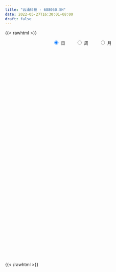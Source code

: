 ```yaml
---
title: "云涌科技 - 688060.SH"
date: 2022-05-27T16:30:01+08:00
draft: false
---
```

{{< rawhtml >}}
    <div style="text-align: center">
        <label style="padding: 1rem;"><input style="margin-right: .5rem" type="radio" name="period" value="D" checked onclick="period_change(this)">日</label>
        <label style="padding: 1rem;"><input style="margin-right: .5rem" type="radio" name="period" value="W" onclick="period_change(this)">周</label>
        <label style="padding: 1rem;"><input style="margin-right: .5rem" type="radio" name="period" value="M" onclick="period_change(this)">月</label>
    </div>
    <div id="chart" style="height: 700px;"></div> 
    <script type="text/javascript">
        const D_v = [1489.09,1597.05,1583.52,1522.64,1244.95,3100.69,17847.05,15195.44,6431.87,6894.94,7066.38,8670.07,7521.12,5888.74,3812.22,4095.42,2942.41,5899.69,3888.89,3311.62,4105.24,3440.62,2571.96,3335.39,9094.39,4452.26,4142.74,3006.13,2997.14,4329.55,2969.96,7787.05,7091.44,5286.84,7742.77,4207.78,4637.53,5824.4,8284.74,3671.31,2875.1,3050.24,2737.68,2063.78,2059.17,2166.66,2649.74,2737.78,5074.94,4328.29,3068.08,2560.53,2657.18,2859.24,5596.78,2972.77,2747.82,2531.25,1748.77,2564.61,2653.39,4066.43,2997.25,4375.39,3838.84,2116.12,1760.05,2007.89,3099.12,2895.2,5067.74,4022.12,3709.72,3980.77,2982.64,2179.17,1893.31,2390.74,2189.3,1773.81,1609.69,1535.47,2153.59,1747.37,1776.06,2870.99,1525.02,1379.84,936.56,1177.39,917.42,1539.9,1029.14,1800.92,2344.58,1482.46,1291.65,860.49,811.99,1918.06,1017.0,1216.03,622.44,676.42,1496.97,802.39,545.61,650.99,1235.17,1801.02,1352.95,1536.97,1046.69,1526.08,1115.01,1942.1,858.43,2158.06,1364.86,2421.07,1866.79,2734.2,10767.61,9048.53,23730.59,12256.5,8601.08,21760.6,13351.27,21021.31,11885.73,13109.51,17177.31,13384.87,12817.02,12157.5,12118.38,9916.6,6541.57,9106.82,6202.79,6493.47,8563.79,8211.82,10569.85,26510.16,18621.07,8286.01,9422.02,7147.65,6945.88,5245.57,4625.63,3723.16,3748.69,4801.37,5133.0,8756.14,2929.67,6902.37,4472.19,3195.84,7032.41,4294.23,3396.23,6327.5,6190.28,8836.1,5863.7,4656.76,2499.15,6608.47,3921.07,5045.7,1984.14,2088.42,4882.73,2326.4,4297.09,2418.81,2506.52,2138.85,2480.24,2052.41,1768.99,3075.58,1923.57,2438.75,3556.65,2060.55,3076.27,1889.54,2112.09,2424.07,3062.43,2547.94,3319.85,2873.76,2266.67,2347.72,1703.9,2227.08,4004.2,3773.4,2261.16,2291.77,1565.15,2259.28,3356.32,2303.79,2496.52,1914.25,1969.29,1924.14,1707.44,4739.77,2403.73,2062.02,1967.24,1191.87,1017.84,931.18,1476.9,2903.89,1093.07,1085.6,1922.64,1622.52,2865.78,2415.54,1817.94,2192.88,2338.14,1862.32,2264.06,1888.62,3579.26,3002.26,2210.88,1628.5,1638.23,1577.61,1606.92,1589.34,2646.82,2678.04,2861.56,2849.73,3082.12,1418.65]
const D_histogram = [0.0,-0.002539943,-0.0198516825,-0.0122267208,-0.0182148748,0.0033578499,0.7513572667,0.9979595245,0.978911571,1.0620753172,1.1214746781,1.1775398717,1.0420975203,1.0083269676,0.9484097264,0.7422573797,0.4593063836,0.4170595196,0.2225351734,0.0973332595,-0.0750800968,-0.1606616796,-0.2533366509,-0.2512100742,-0.0653963762,-0.0242080009,-0.1395896274,-0.2625003332,-0.3320345153,-0.3452043333,-0.3943210225,-0.3284779047,-0.1964740278,-0.2483685129,-0.5437048394,-0.7987678121,-0.9106504122,-0.9803710688,-0.6846478951,-0.5324687252,-0.4610696198,-0.4391648221,-0.4918254492,-0.4852324512,-0.5479537771,-0.503440675,-0.3967301782,-0.3993150151,-0.6346461779,-0.7212775725,-0.8221169765,-0.7868555926,-0.654856749,-0.4159594785,-0.0731342545,0.1555675309,0.2659339221,0.2242624916,0.271488564,0.3502795938,0.377555843,0.4487489601,0.3901892521,0.4547854578,0.2864640067,0.1609290485,0.0224770772,-0.1270752024,-0.1280367293,-0.0304168113,0.1596818667,0.134486431,-0.0367622759,-0.2183794546,-0.4022205768,-0.437779119,-0.4534782081,-0.4006282218,-0.2619980091,-0.1688081033,-0.0983888963,-0.0489000485,-0.0124600717,-0.0333057906,-0.0512359744,-0.1588176627,-0.1953360286,-0.2494095578,-0.3040633015,-0.2955340473,-0.2688744553,-0.2967298567,-0.3259851875,-0.4080863823,-0.4791475741,-0.3744604907,-0.2357279753,-0.1934344937,-0.0774317242,0.1120512101,0.1746666493,0.1585507316,0.1407960496,0.1187949893,0.0573625337,0.0330171443,0.0056765867,-0.0119101589,-0.093271939,-0.2484195689,-0.1941410875,-0.0314229101,0.0312606719,0.0680924093,0.1383270421,0.2433698178,0.3220487999,0.4406099277,0.5169603983,0.6491035711,0.6833654825,0.8054479378,1.1606866442,1.3797812872,2.0254090914,2.2170694215,2.0465501223,2.1070416394,2.1837374367,2.3317914935,2.227507058,1.8863176643,1.7618625723,1.3181881927,0.711279667,0.392822939,0.0297301453,-0.4802196602,-0.8112443672,-0.8239346819,-0.9995930425,-1.0795624624,-0.9352736081,-0.8224202973,-0.5169697904,0.2517418835,0.3981964873,0.253899304,0.2094042733,0.0002131136,-0.4020726375,-0.837649255,-1.0727907201,-1.2460274299,-1.2358013946,-1.1906286755,-1.2004257702,-1.3250284259,-1.2982479243,-1.4577405517,-1.3406725854,-1.3003173881,-1.1304211391,-1.0809429036,-1.0177256599,-0.6897062368,-0.4583116367,-0.085414109,-0.1154292284,-0.268510333,-0.3356513126,-0.6643685243,-0.7024158771,-0.8878097456,-0.9527897638,-0.8907700348,-0.8212078632,-0.6650919602,-0.6605049407,-0.6807052477,-0.7087259592,-0.5720000244,-0.3959518531,-0.2240051998,-0.0510071169,0.1347572208,0.1933953661,0.3398699204,0.3657432844,0.4306225561,0.4594078764,0.4853503321,0.4489707032,0.3412273991,0.2057504378,0.0525035938,-0.1371524671,-0.21173911,-0.1976845633,-0.1475029349,-0.1873765249,-0.2365053079,-0.1287764517,0.055959501,0.1470477388,0.2432523326,0.3026045958,0.3561173203,0.2696123055,0.2109480308,0.1927499301,0.1232105284,0.1282405581,0.1647752312,0.2187656406,0.3531202263,0.344926374,0.2655364232,0.1150843764,0.0591810162,-0.0252864805,-0.0459524926,-0.0924494357,-0.1754629073,-0.2000314162,-0.2098364564,-0.2215211404,-0.229437467,-0.4389086397,-0.6191395551,-0.6316997664,-0.6730006541,-0.525038328,-0.3537157998,-0.2199605579,-0.113071216,0.0801235248,0.2443504756,0.3710441784,0.4405603483,0.4785249426,0.4712966164,0.4797193481,0.4708898834,0.5029671624,0.5463689083,0.4082769093,0.300582766,0.2832721961,0.2558655661]
const D_fast = [0.0,-0.0031749288,-0.0254495889,-0.0208813073,-0.0314231801,-0.0090109929,0.9268277406,1.4229198795,1.6485998187,1.9972823942,2.3370504247,2.6875005862,2.8125826149,3.0308938041,3.2080789945,3.1874909927,3.0193665926,3.0813846085,2.9424940556,2.8416254566,2.6504420761,2.5246950734,2.3686859394,2.3080099975,2.4774746014,2.5126109766,2.3623319431,2.173796154,2.0212533432,1.9217824419,1.774085497,1.7578091386,1.8406945086,1.7267078953,1.295445359,0.8406904333,0.5011452301,0.1863318062,0.3108930063,0.3299549948,0.2860866953,0.1982002875,0.022583298,-0.0921318168,-0.2918415869,-0.3731886536,-0.3656607013,-0.468074292,-0.8620669992,-1.129017787,-1.4353864351,-1.5968389493,-1.628554293,-1.4936468922,-1.1691052318,-0.9015115637,-0.7246616919,-0.7102674995,-0.5951692862,-0.4288083579,-0.3071431479,-0.1237627908,-0.0847751858,0.0935173843,-0.0031880651,-0.0884907612,-0.2213234631,-0.4026445434,-0.4356152525,-0.3455995375,-0.1155803927,-0.1071542207,-0.2875934965,-0.5238055389,-0.8082018053,-0.9532051273,-1.0822737684,-1.1295808375,-1.0564501271,-1.0054622471,-0.9596402643,-0.9223764285,-0.8890514697,-0.9182236362,-0.9489628136,-1.0962489176,-1.1816012907,-1.2980272093,-1.4286967784,-1.494051036,-1.5346100579,-1.6366479234,-1.7473995511,-1.9315223414,-2.1223704268,-2.1112984661,-2.0314979445,-2.0375630864,-1.9409182478,-1.7234225111,-1.6171404095,-1.5936186444,-1.5761743139,-1.5684766269,-1.6155684491,-1.6316595525,-1.6575809633,-1.6781452487,-1.7828250135,-2.0000775357,-1.9943343261,-1.8394718762,-1.7689731263,-1.7151182865,-1.6103018932,-1.4444166631,-1.285225481,-1.0565118713,-0.8509213011,-0.5565022355,-0.3513989535,-0.0279545138,0.6174558537,1.1814958185,2.3334758956,3.0794035811,3.4205218124,4.0077737393,4.6304038959,5.361405826,5.813998155,5.9443881774,6.2603987285,6.146271397,5.717182788,5.4969317948,5.1412715375,4.511266817,3.9774310181,3.758757033,3.3332004118,2.9833403762,2.8938108284,2.801059065,2.9772671243,3.808914269,4.0549179947,3.9740956374,3.981951675,3.7728137937,3.2700098833,2.6250209519,2.1216818069,1.6369382396,1.3382139263,1.0857294765,0.7758259392,0.3199661771,0.0221846976,-0.5017430677,-0.7198432478,-1.0045673975,-1.1172764333,-1.3380339236,-1.529248095,-1.373655231,-1.2568385401,-0.9052945396,-0.9641669662,-1.184375654,-1.3354294618,-1.8302388045,-2.0438901266,-2.4512364316,-2.7544138907,-2.9150866704,-3.0508264646,-3.0609835516,-3.2215227673,-3.4118993862,-3.6171015876,-3.6233756588,-3.5463154508,-3.4303700974,-3.2701237938,-3.0506701509,-2.943683164,-2.7122411297,-2.5949319446,-2.4223970338,-2.2787597444,-2.1314797057,-2.0556166588,-2.0780531132,-2.162092465,-2.3022134105,-2.5261575883,-2.6536790086,-2.6890456027,-2.6757397081,-2.7624574293,-2.8707125393,-2.795177796,-2.5964519681,-2.4686017956,-2.3115841186,-2.1765807065,-2.0340386519,-2.0531405904,-2.0590678573,-2.0290784755,-2.067815245,-2.0307250759,-1.952996595,-1.8443147755,-1.6216801332,-1.5436423919,-1.5566482369,-1.6783291897,-1.7194372958,-1.8102264126,-1.8423805479,-1.9119898499,-2.0388690483,-2.1134454112,-2.1757095655,-2.2427745347,-2.308050228,-2.6272485607,-2.9622643648,-3.1327495177,-3.3423005689,-3.3255978248,-3.2427042466,-3.1639391441,-3.0853176063,-2.8720919843,-2.6467774145,-2.4273226671,-2.2476664101,-2.0900705802,-1.9794747524,-1.8511221835,-1.7422291774,-1.5844101079,-1.4044161348,-1.4404389065,-1.4729873583,-1.4194798792,-1.3829201177]
const D_slow = [0.0,-0.0006349858,-0.0055979064,-0.0086545866,-0.0132083053,-0.0123688428,0.1754704739,0.424960355,0.6696882477,0.935207077,1.2155757466,1.5099607145,1.7704850946,2.0225668365,2.2596692681,2.445233613,2.5600602089,2.6643250888,2.7199588822,2.7442921971,2.7255221729,2.685356753,2.6220225903,2.5592200717,2.5428709776,2.5368189774,2.5019215706,2.4362964873,2.3532878584,2.2669867751,2.1684065195,2.0862870433,2.0371685364,1.9750764082,1.8391501983,1.6394582453,1.4117956423,1.1667028751,0.9955409013,0.86242372,0.7471563151,0.6373651095,0.5144087472,0.3931006344,0.2561121902,0.1302520214,0.0310694768,-0.0687592769,-0.2274208214,-0.4077402145,-0.6132694586,-0.8099833568,-0.973697544,-1.0776874136,-1.0959709773,-1.0570790946,-0.990595614,-0.9345299911,-0.8666578501,-0.7790879517,-0.6846989909,-0.5725117509,-0.4749644379,-0.3612680735,-0.2896520718,-0.2494198097,-0.2438005404,-0.275569341,-0.3075785233,-0.3151827261,-0.2752622594,-0.2416406517,-0.2508312207,-0.3054260843,-0.4059812285,-0.5154260083,-0.6287955603,-0.7289526157,-0.794452118,-0.8366541438,-0.8612513679,-0.87347638,-0.876591398,-0.8849178456,-0.8977268392,-0.9374312549,-0.9862652621,-1.0486176515,-1.1246334769,-1.1985169887,-1.2657356025,-1.3399180667,-1.4214143636,-1.5234359591,-1.6432228527,-1.7368379754,-1.7957699692,-1.8441285926,-1.8634865237,-1.8354737212,-1.7918070588,-1.7521693759,-1.7169703635,-1.6872716162,-1.6729309828,-1.6646766967,-1.66325755,-1.6662350898,-1.6895530745,-1.7516579667,-1.8001932386,-1.8080489661,-1.8002337982,-1.7832106958,-1.7486289353,-1.6877864809,-1.6072742809,-1.497121799,-1.3678816994,-1.2056058066,-1.034764436,-0.8334024516,-0.5432307905,-0.1982854687,0.3080668042,0.8623341595,1.3739716901,1.9007321,2.4466664591,3.0296143325,3.586491097,4.0580705131,4.4985361562,4.8280832043,5.0059031211,5.1041088558,5.1115413922,4.9914864771,4.7886753853,4.5826917148,4.3327934542,4.0629028386,3.8290844366,3.6234793623,3.4942369147,3.5571723856,3.6567215074,3.7201963334,3.7725474017,3.7726006801,3.6720825207,3.462670207,3.194472527,2.8829656695,2.5740153208,2.276358152,1.9762517094,1.644994603,1.3204326219,0.955997484,0.6208293376,0.2957499906,0.0131447058,-0.2570910201,-0.5115224351,-0.6839489943,-0.7985269034,-0.8198804307,-0.8487377378,-0.915865321,-0.9997781492,-1.1658702802,-1.3414742495,-1.5634266859,-1.8016241269,-2.0243166356,-2.2296186014,-2.3958915914,-2.5610178266,-2.7311941385,-2.9083756283,-3.0513756344,-3.1503635977,-3.2063648976,-3.2191166769,-3.1854273717,-3.1370785302,-3.0521110501,-2.960675229,-2.8530195899,-2.7381676208,-2.6168300378,-2.504587362,-2.4192805122,-2.3678429028,-2.3547170043,-2.3890051211,-2.4419398986,-2.4913610394,-2.5282367732,-2.5750809044,-2.6342072314,-2.6664013443,-2.652411469,-2.6156495343,-2.5548364512,-2.4791853023,-2.3901559722,-2.3227528958,-2.2700158881,-2.2218284056,-2.1910257735,-2.158965634,-2.1177718262,-2.063080416,-1.9748003595,-1.888568766,-1.8221846601,-1.7934135661,-1.778618312,-1.7849399321,-1.7964280553,-1.8195404142,-1.863406141,-1.9134139951,-1.9658731092,-2.0212533943,-2.078612761,-2.1883399209,-2.3431248097,-2.5010497513,-2.6692999148,-2.8005594968,-2.8889884468,-2.9439785862,-2.9722463902,-2.9522155091,-2.8911278902,-2.7983668455,-2.6882267585,-2.5685955228,-2.4507713687,-2.3308415317,-2.2131190608,-2.0873772702,-1.9507850431,-1.8487158158,-1.7735701243,-1.7027520753,-1.6387856838]
const D_data = [['2021-05-18', 57.3658, 57.3559, 56.8588, 57.7535],['2021-05-19', 57.495, 57.3161, 56.9085, 57.7435],['2021-05-20', 57.3062, 57.0676, 56.4911, 57.3062],['2021-05-21', 56.98, 57.34, 56.5, 57.99],['2021-05-24', 57.36, 57.16, 56.79, 57.85],['2021-05-25', 57.48, 57.54, 57.0, 57.94],['2021-05-26', 57.79, 69.05, 57.79, 69.05],['2021-05-27', 71.0, 66.21, 65.5, 71.0],['2021-05-28', 66.0, 64.37, 64.2, 67.65],['2021-05-31', 64.37, 66.76, 64.37, 67.45],['2021-06-01', 66.85, 67.88, 65.62, 68.95],['2021-06-02', 67.88, 69.27, 66.56, 70.77],['2021-06-03', 70.41, 67.78, 67.78, 73.86],['2021-06-04', 66.43, 69.69, 66.0, 70.0],['2021-06-07', 69.81, 70.2, 68.8, 71.18],['2021-06-08', 69.51, 68.66, 68.53, 71.16],['2021-06-09', 68.0, 67.21, 67.01, 69.26],['2021-06-10', 67.21, 70.07, 67.0, 70.28],['2021-06-11', 69.65, 68.16, 67.89, 70.55],['2021-06-15', 68.16, 68.68, 67.22, 69.64],['2021-06-16', 68.27, 67.68, 67.51, 70.82],['2021-06-17', 67.68, 68.36, 66.51, 68.87],['2021-06-18', 68.58, 68.0, 67.51, 68.95],['2021-06-21', 67.8, 69.11, 67.79, 69.85],['2021-06-22', 69.69, 72.16, 69.69, 74.6],['2021-06-23', 72.15, 71.29, 71.02, 72.7],['2021-06-24', 71.1, 69.42, 69.01, 71.35],['2021-06-25', 69.03, 68.87, 67.71, 69.97],['2021-06-28', 68.89, 69.12, 67.89, 69.63],['2021-06-29', 69.59, 69.66, 69.01, 71.88],['2021-06-30', 69.12, 69.06, 68.6, 71.0],['2021-07-01', 69.0, 70.56, 68.33, 72.98],['2021-07-02', 70.46, 72.01, 69.81, 74.34],['2021-07-05', 72.8, 70.03, 69.5, 72.93],['2021-07-06', 70.07, 65.99, 65.6, 70.17],['2021-07-07', 66.38, 64.71, 64.3, 66.38],['2021-07-08', 64.51, 65.04, 63.3, 65.84],['2021-07-09', 65.04, 64.5, 64.5, 67.81],['2021-07-12', 65.96, 69.18, 63.44, 69.42],['2021-07-13', 69.17, 68.24, 67.7, 70.47],['2021-07-14', 68.24, 67.55, 67.33, 69.21],['2021-07-15', 68.22, 66.92, 65.74, 68.58],['2021-07-16', 66.03, 65.61, 65.4, 67.55],['2021-07-19', 65.89, 65.9, 64.28, 65.99],['2021-07-20', 65.96, 64.51, 63.99, 65.96],['2021-07-21', 64.1, 65.41, 64.1, 66.17],['2021-07-22', 66.06, 66.25, 64.58, 66.39],['2021-07-23', 66.25, 64.84, 64.7, 66.66],['2021-07-26', 64.17, 60.84, 60.33, 65.17],['2021-07-27', 60.87, 61.24, 60.44, 63.81],['2021-07-28', 62.78, 59.86, 59.48, 62.78],['2021-07-29', 59.95, 60.64, 59.95, 61.48],['2021-07-30', 61.23, 61.6, 60.24, 62.53],['2021-08-02', 62.52, 63.37, 61.15, 63.8],['2021-08-03', 63.44, 65.9, 63.34, 66.88],['2021-08-04', 66.05, 65.9, 65.0, 67.41],['2021-08-05', 64.95, 65.36, 64.93, 67.0],['2021-08-06', 65.36, 63.7, 63.01, 65.58],['2021-08-09', 63.9, 64.9, 63.59, 65.28],['2021-08-10', 65.0, 65.77, 64.66, 66.66],['2021-08-11', 65.75, 65.6, 65.22, 66.3],['2021-08-12', 65.51, 66.66, 65.51, 67.75],['2021-08-13', 66.66, 65.33, 65.22, 67.3],['2021-08-16', 65.5, 67.17, 64.32, 67.27],['2021-08-17', 66.8, 64.22, 64.21, 67.67],['2021-08-18', 64.3, 64.1, 63.52, 64.86],['2021-08-19', 63.57, 63.26, 63.25, 64.56],['2021-08-20', 63.5, 62.26, 61.53, 63.5],['2021-08-23', 61.56, 63.57, 61.56, 64.4],['2021-08-24', 63.64, 64.96, 63.2, 65.65],['2021-08-25', 64.96, 66.91, 64.44, 67.5],['2021-08-26', 68.0, 64.74, 64.64, 68.45],['2021-08-27', 62.5, 62.38, 62.2, 64.61],['2021-08-30', 62.74, 61.15, 61.0, 63.61],['2021-08-31', 61.15, 59.83, 59.2, 61.69],['2021-09-01', 60.5, 60.69, 59.11, 60.88],['2021-09-02', 60.89, 60.36, 59.73, 60.89],['2021-09-03', 60.56, 60.88, 60.12, 61.97],['2021-09-06', 61.54, 62.1, 60.88, 62.28],['2021-09-07', 62.1, 61.87, 61.46, 62.66],['2021-09-08', 61.99, 61.8, 61.4, 62.4],['2021-09-09', 61.8, 61.68, 61.51, 62.33],['2021-09-10', 61.51, 61.6, 60.75, 62.11],['2021-09-13', 61.69, 60.78, 60.49, 61.69],['2021-09-14', 60.61, 60.55, 60.21, 61.57],['2021-09-15', 60.65, 58.87, 58.68, 60.65],['2021-09-16', 59.03, 59.09, 58.58, 59.46],['2021-09-17', 59.09, 58.3, 57.91, 59.09],['2021-09-22', 58.3, 57.62, 57.17, 58.3],['2021-09-23', 57.5, 57.88, 57.5, 58.47],['2021-09-24', 57.91, 57.8, 57.6, 58.41],['2021-09-27', 58.06, 56.7, 56.3, 58.38],['2021-09-28', 56.69, 56.08, 56.05, 57.06],['2021-09-29', 56.29, 54.61, 54.61, 56.29],['2021-09-30', 54.15, 53.75, 52.72, 54.57],['2021-10-08', 54.1, 55.46, 54.0, 55.97],['2021-10-11', 55.46, 56.05, 55.36, 56.5],['2021-10-12', 56.05, 54.9, 54.12, 56.39],['2021-10-13', 54.41, 55.88, 54.41, 56.0],['2021-10-14', 56.26, 57.38, 55.67, 57.89],['2021-10-15', 57.0, 56.33, 56.26, 58.13],['2021-10-18', 55.7, 55.35, 54.55, 56.33],['2021-10-19', 55.3, 55.11, 54.79, 55.5],['2021-10-20', 55.16, 54.81, 54.56, 55.5],['2021-10-21', 55.25, 53.92, 53.56, 55.33],['2021-10-22', 53.77, 53.95, 53.34, 54.43],['2021-10-25', 54.01, 53.55, 53.12, 54.28],['2021-10-26', 53.81, 53.31, 53.08, 53.87],['2021-10-27', 53.05, 51.96, 51.78, 53.08],['2021-10-28', 51.58, 50.01, 50.0, 52.1],['2021-10-29', 50.5, 51.93, 50.03, 52.06],['2021-11-01', 51.57, 53.53, 51.57, 53.84],['2021-11-02', 52.98, 52.63, 52.14, 54.11],['2021-11-03', 52.63, 52.36, 51.64, 53.79],['2021-11-04', 52.04, 52.9, 52.04, 53.35],['2021-11-05', 52.89, 53.72, 52.51, 54.3],['2021-11-08', 53.72, 53.88, 53.01, 54.35],['2021-11-09', 53.88, 55.0, 53.88, 55.5],['2021-11-10', 55.11, 55.18, 54.65, 55.38],['2021-11-11', 55.25, 56.73, 55.25, 57.24],['2021-11-12', 56.78, 56.33, 56.23, 57.24],['2021-11-15', 56.33, 58.32, 56.01, 58.54],['2021-11-16', 58.32, 63.23, 58.32, 66.35],['2021-11-17', 62.77, 64.05, 60.16, 64.46],['2021-11-18', 65.97, 73.12, 64.05, 73.98],['2021-11-19', 71.0, 71.49, 69.0, 72.22],['2021-11-22', 73.95, 68.88, 68.86, 74.08],['2021-11-23', 68.88, 73.38, 68.04, 79.2],['2021-11-24', 74.08, 75.99, 72.22, 75.99],['2021-11-25', 78.01, 79.7, 78.0, 83.68],['2021-11-26', 80.34, 78.96, 77.85, 82.66],['2021-11-29', 76.13, 76.98, 75.01, 78.18],['2021-11-30', 77.23, 80.51, 77.23, 83.56],['2021-12-01', 82.75, 76.87, 76.64, 82.8],['2021-12-02', 76.3, 73.49, 72.89, 76.79],['2021-12-03', 75.37, 75.76, 74.39, 78.3],['2021-12-06', 76.76, 74.25, 74.25, 79.68],['2021-12-07', 75.84, 70.58, 70.0, 76.25],['2021-12-08', 70.5, 70.72, 70.38, 73.59],['2021-12-09', 70.88, 73.79, 70.8, 74.86],['2021-12-10', 74.68, 71.14, 71.14, 74.68],['2021-12-13', 72.16, 71.41, 69.28, 72.49],['2021-12-14', 72.17, 74.15, 71.09, 76.25],['2021-12-15', 73.1, 74.28, 73.1, 77.18],['2021-12-16', 75.0, 77.8, 74.96, 78.16],['2021-12-17', 76.5, 86.92, 76.5, 90.87],['2021-12-20', 87.0, 82.38, 80.72, 87.13],['2021-12-21', 80.8, 79.53, 79.37, 83.71],['2021-12-22', 79.09, 80.99, 78.57, 81.74],['2021-12-23', 80.9, 78.86, 78.32, 81.48],['2021-12-24', 78.11, 75.15, 74.75, 78.19],['2021-12-27', 76.01, 72.47, 72.4, 76.99],['2021-12-28', 75.86, 72.87, 71.27, 75.86],['2021-12-29', 71.57, 72.04, 70.82, 73.49],['2021-12-30', 71.5, 73.29, 71.5, 74.28],['2021-12-31', 73.9, 73.25, 71.92, 73.98],['2022-01-04', 73.0, 72.0, 72.0, 74.72],['2022-01-05', 72.0, 69.44, 67.52, 72.52],['2022-01-06', 69.36, 70.23, 68.65, 70.98],['2022-01-07', 71.0, 66.59, 66.5, 71.14],['2022-01-10', 67.89, 68.93, 65.55, 68.99],['2022-01-11', 68.93, 67.4, 67.1, 69.57],['2022-01-12', 68.9, 68.64, 67.2, 70.88],['2022-01-13', 69.91, 66.82, 66.7, 69.91],['2022-01-14', 67.5, 66.4, 65.32, 67.5],['2022-01-17', 66.66, 70.01, 66.39, 70.48],['2022-01-18', 69.77, 69.75, 68.95, 72.88],['2022-01-19', 70.58, 72.83, 68.86, 73.33],['2022-01-20', 72.83, 68.51, 68.3, 73.05],['2022-01-21', 68.4, 66.19, 66.0, 69.58],['2022-01-24', 66.19, 66.29, 65.68, 68.17],['2022-01-25', 66.2, 61.38, 61.3, 66.2],['2022-01-26', 61.0, 63.3, 61.0, 63.8],['2022-01-27', 63.8, 60.0, 59.0, 63.8],['2022-01-28', 60.05, 59.85, 59.85, 61.4],['2022-02-07', 60.56, 60.42, 60.0, 61.65],['2022-02-08', 61.0, 59.88, 58.5, 61.0],['2022-02-09', 59.84, 60.65, 59.83, 60.97],['2022-02-10', 60.84, 58.3, 57.6, 61.18],['2022-02-11', 58.48, 57.03, 56.6, 58.48],['2022-02-14', 56.99, 55.84, 55.25, 57.0],['2022-02-15', 55.84, 57.26, 55.38, 57.43],['2022-02-16', 57.5, 57.77, 56.95, 58.37],['2022-02-17', 57.78, 57.96, 57.29, 58.59],['2022-02-18', 57.77, 58.34, 57.23, 58.46],['2022-02-21', 58.34, 59.05, 58.34, 60.59],['2022-02-22', 58.49, 57.8, 57.6, 59.18],['2022-02-23', 58.32, 59.23, 57.62, 59.8],['2022-02-24', 59.27, 58.04, 57.55, 60.81],['2022-02-25', 59.04, 58.68, 58.05, 59.68],['2022-02-28', 57.65, 58.44, 57.07, 58.88],['2022-03-01', 58.38, 58.55, 57.88, 59.1],['2022-03-02', 58.49, 57.75, 57.39, 58.52],['2022-03-03', 57.85, 56.43, 56.27, 57.97],['2022-03-04', 56.43, 55.3, 54.62, 57.0],['2022-03-07', 55.3, 54.06, 53.58, 55.36],['2022-03-08', 55.18, 52.3, 52.14, 55.18],['2022-03-09', 53.34, 52.54, 50.51, 53.37],['2022-03-10', 53.02, 52.97, 52.51, 54.1],['2022-03-11', 52.97, 53.1, 51.05, 53.48],['2022-03-14', 52.7, 51.5, 51.5, 52.7],['2022-03-15', 52.0, 50.6, 50.0, 52.9],['2022-03-16', 51.1, 52.2, 49.01, 52.33],['2022-03-17', 52.2, 53.55, 52.2, 54.35],['2022-03-18', 53.53, 52.83, 52.03, 53.81],['2022-03-21', 53.2, 53.19, 52.48, 53.63],['2022-03-22', 53.49, 53.01, 52.05, 53.5],['2022-03-23', 53.01, 53.16, 52.33, 53.88],['2022-03-24', 52.8, 51.23, 51.0, 52.8],['2022-03-25', 51.98, 51.05, 51.0, 52.46],['2022-03-28', 51.05, 51.19, 50.53, 52.4],['2022-03-29', 51.2, 50.12, 49.69, 51.96],['2022-03-30', 50.13, 50.67, 49.87, 51.2],['2022-03-31', 50.75, 50.99, 50.22, 51.99],['2022-04-01', 50.98, 51.31, 50.0, 51.4],['2022-04-06', 51.11, 52.77, 51.11, 54.2],['2022-04-07', 52.77, 51.33, 51.01, 52.77],['2022-04-08', 51.33, 50.18, 49.83, 51.33],['2022-04-11', 50.2, 48.56, 48.51, 50.48],['2022-04-12', 48.56, 49.0, 47.81, 49.38],['2022-04-13', 48.6, 48.02, 47.81, 48.94],['2022-04-14', 48.1, 48.25, 48.04, 48.8],['2022-04-15', 48.05, 47.43, 47.11, 48.05],['2022-04-18', 47.02, 46.25, 46.03, 47.24],['2022-04-19', 46.24, 46.27, 45.95, 46.75],['2022-04-20', 46.27, 45.92, 45.85, 46.69],['2022-04-21', 46.35, 45.38, 44.91, 46.46],['2022-04-22', 45.26, 44.9, 44.3, 45.74],['2022-04-25', 44.3, 41.21, 40.42, 44.35],['2022-04-26', 41.9, 39.77, 39.64, 41.9],['2022-04-27', 40.4, 40.5, 38.96, 40.68],['2022-04-28', 40.5, 39.1, 38.36, 40.81],['2022-04-29', 39.4, 40.89, 39.4, 40.96],['2022-05-05', 40.91, 41.29, 40.16, 41.91],['2022-05-06', 41.06, 41.0, 40.17, 41.77],['2022-05-09', 41.0, 40.76, 40.5, 41.63],['2022-05-10', 40.15, 42.22, 40.15, 42.39],['2022-05-11', 41.81, 42.54, 41.81, 43.5],['2022-05-12', 42.21, 42.7, 42.02, 42.87],['2022-05-13', 42.9, 42.45, 42.22, 43.1],['2022-05-16', 42.9, 42.34, 42.27, 44.09],['2022-05-17', 42.34, 41.88, 41.58, 42.68],['2022-05-18', 42.4, 42.12, 42.09, 43.28],['2022-05-19', 41.9, 41.96, 41.31, 42.33],['2022-05-20', 41.99, 42.62, 41.78, 42.9],['2022-05-23', 42.62, 43.1, 42.43, 43.35],['2022-05-24', 42.69, 40.68, 40.55, 43.28],['2022-05-25', 40.67, 40.42, 40.01, 41.23],['2022-05-26', 40.36, 41.2, 39.81, 41.25],['2022-05-27', 41.27, 40.93, 40.4, 41.6]]
const W_v = [101437.46,195221.41,97773.07,53967.22,69159.73,32334.18,26769.49,27036.54,18216.52,25389.58,43964.07,24211.78,8537.38,2854.66,25967.16,16558.82,23442.97,21024.27,16306.14,11002.48,13715.54,14612.7,15815.2,15324.42,22044.14,11229.04,22534.51,26891.41,19205.7,14565.01,21486.94,7555.45,6627.39,16970.96,16640.35,15831.04,10955.86,8769.13,10217.3,6240.23,8868.59,16619.04,21074.86,6527.94,10820.91,8169.54,43820.0,36041.25,20638.63,13429.44,24030.91,25175.14,27699.32,20619.07,11677.13,17689.02,16707.86,14030.45,14098.29,18793.9,13426.63,9261.86,9299.28,3031.37,6714.54,1482.46,5899.19,4814.25,5585.74,7166.85,8669.21,58537.43,76619.99,68646.21,43886.16,60349.09,50422.63,22144.42,23721.18,22390.9,31874.34,20058.53,16013.45,10947.01,13055.1,12564.4,13355.94,13969.74,11776.31,10011.64,9205.52,6585.03,8627.72,11630.28,4126.38,12309.52,9058.92,12890.1]
const W_histogram = [0.0,-5.303337208,-9.0985117703,-10.7587670066,-11.493322751,-11.5391996004,-11.5522863342,-11.0616872264,-10.1315642116,-9.9253782696,-8.0233008026,-6.437611966,-5.3235869576,-3.8676062592,-2.2134182332,-1.1307408427,-0.9172031989,-0.3491037157,0.2041657309,0.7440452674,1.2303145477,1.883690088,1.6872278937,1.1789781794,0.5081456668,0.2788099806,0.0800336974,0.2297375432,0.4067870518,0.4283711051,0.742449279,1.1595292443,1.867873766,2.4484151088,3.1456517447,3.2277843605,3.4354498765,3.5172054001,3.4925139029,3.5333687529,3.5004381103,3.5672644051,2.6649084516,1.9842034615,1.7457367078,1.6435172788,2.0982609126,2.7643492252,3.0845353298,3.2515318665,3.3720792103,3.5943742551,3.1809392885,2.933572269,2.6765973969,2.2633414198,2.1094227467,2.0913182398,1.8545789319,1.6925652192,1.4786387746,1.3816939098,1.1034566745,0.9023490069,0.5315177119,0.4401248319,0.4740595313,0.3762803316,0.2231878988,0.2860881703,0.5327495795,1.6813559482,2.8404821149,3.2580300719,3.0908358279,3.8607368008,3.4106553818,2.8416134146,1.917590709,1.2280414586,0.7175276305,-0.0468459549,-0.7055192436,-0.9982379192,-1.1058664841,-1.3267233023,-1.5286430025,-1.581456142,-1.6308038397,-1.5414876118,-1.4551348166,-1.4752342686,-1.5436000369,-1.7295663165,-1.7126228521,-1.4799686123,-1.2026206188,-1.0277583257]
const W_fast = [0.0,-6.62917151,-12.6989740148,-17.0489210028,-20.6568074349,-23.5874841845,-26.4886425018,-28.7634652006,-30.3662332386,-32.641391864,-32.7451395977,-32.7688537526,-32.9857254837,-32.49664635,-31.3958128824,-30.5958207025,-30.6115838584,-30.1307603041,-29.5264494248,-28.8005585715,-28.0067106542,-26.882412592,-26.6570678128,-26.8705729822,-27.4143690781,-27.5740022692,-27.7527701281,-27.5456318964,-27.2668856249,-27.1382087954,-26.6385183016,-25.9315560253,-24.7562430621,-23.5635979421,-22.0799483701,-21.1908696641,-20.124341679,-19.1632848054,-18.3148478269,-17.3906507887,-16.5484719036,-15.5898295076,-15.8259583482,-16.010612473,-15.8126450496,-15.503985159,-14.524676297,-13.1675006781,-12.076180741,-11.0963012377,-10.1327340914,-9.0118454828,-8.6300456273,-8.1440195795,-7.7318451024,-7.5792657246,-7.2058287109,-6.701103658,-6.4741982329,-6.2130706408,-6.0573373918,-5.8088587791,-5.8112318458,-5.7867522616,-6.0247041286,-6.0060658007,-5.8536162184,-5.8573253352,-5.9546207933,-5.8201984793,-5.4403496752,-3.8714043195,-2.0021576241,-0.770102149,-0.1645874361,1.5704977371,1.9730801635,2.1144415499,1.6698165216,1.2872776359,0.9561457153,0.1800606412,-0.6549924583,-1.1972706137,-1.5813657997,-2.1339034434,-2.7179838943,-3.1661610692,-3.6232097269,-3.9192654019,-4.1966963109,-4.58560433,-5.0398701076,-5.6582279663,-6.069440215,-6.2067781281,-6.2300852894,-6.3121625777]
const W_slow = [0.0,-1.325834302,-3.6004622446,-6.2901539962,-9.1634846839,-12.0482845841,-14.9363561676,-17.7017779742,-20.2346690271,-22.7160135945,-24.7218387951,-26.3312417866,-27.662138526,-28.6290400908,-29.1823946491,-29.4650798598,-29.6943806595,-29.7816565885,-29.7306151557,-29.5446038389,-29.2370252019,-28.7661026799,-28.3442957065,-28.0495511617,-27.9225147449,-27.8528122498,-27.8328038255,-27.7753694396,-27.6736726767,-27.5665799004,-27.3809675807,-27.0910852696,-26.6241168281,-26.0120130509,-25.2256001147,-24.4186540246,-23.5597915555,-22.6804902055,-21.8073617298,-20.9240195415,-20.048910014,-19.1570939127,-18.4908667998,-17.9948159344,-17.5583817575,-17.1475024378,-16.6229372096,-15.9318499033,-15.1607160709,-14.3478331042,-13.5048133017,-12.6062197379,-11.8109849158,-11.0775918485,-10.4084424993,-9.8426071444,-9.3152514577,-8.7924218977,-8.3287771648,-7.90563586,-7.5359761663,-7.1905526889,-6.9146885203,-6.6891012685,-6.5562218406,-6.4461906326,-6.3276757498,-6.2336056668,-6.1778086921,-6.1062866496,-5.9730992547,-5.5527602676,-4.8426397389,-4.028132221,-3.255423264,-2.2902390638,-1.4375752183,-0.7271718647,-0.2477741874,0.0592361772,0.2386180848,0.2269065961,0.0505267852,-0.1990326946,-0.4754993156,-0.8071801412,-1.1893408918,-1.5847049273,-1.9924058872,-2.3777777901,-2.7415614943,-3.1103700614,-3.4962700707,-3.9286616498,-4.3568173628,-4.7268095159,-5.0274646706,-5.284404252]
const W_data = [['2020-07-10', 250.6759, 251.1034, 250.497, 326.0437],['2020-07-17', 239.7614, 168.002, 166.501, 246.5209],['2020-07-24', 168.002, 156.0736, 155.0696, 182.505],['2020-07-31', 156.3718, 159.3439, 149.1849, 165.0099],['2020-08-07', 160.338, 154.4036, 153.0915, 174.4533],['2020-08-14', 154.0855, 150.1491, 145.4573, 159.4732],['2020-08-21', 149.1153, 139.1948, 138.7177, 153.5785],['2020-08-28', 140.1292, 135.3877, 133.4891, 146.7893],['2020-09-04', 136.9583, 133.5288, 132.2068, 139.7416],['2020-09-11', 133.5288, 116.4115, 112.326, 134.8907],['2020-09-18', 118.2903, 132.7932, 117.1074, 142.9125],['2020-09-25', 133.996, 128.837, 128.1113, 135.6561],['2020-09-30', 131.4016, 121.67, 121.67, 131.4215],['2020-10-09', 122.664, 125.2187, 122.664, 127.2266],['2020-10-16', 125.7356, 129.5726, 125.1491, 135.8449],['2020-10-23', 129.2545, 124.3042, 123.7972, 132.1968],['2020-10-30', 124.0557, 111.8787, 111.829, 127.1074],['2020-11-06', 111.9284, 113.6879, 106.5706, 118.171],['2020-11-13', 115.6064, 112.2366, 110.0895, 118.7773],['2020-11-20', 112.2366, 111.1829, 110.2485, 114.3141],['2020-11-27', 111.1829, 109.8907, 106.3618, 113.3201],['2020-12-04', 109.5726, 112.1869, 108.1113, 115.3082],['2020-12-11', 112.326, 100.1292, 98.4095, 112.7137],['2020-12-18', 99.5328, 91.4314, 89.6421, 100.7555],['2020-12-25', 91.2326, 82.8728, 80.3479, 92.3459],['2020-12-31', 83.002, 82.2962, 79.8509, 83.837],['2021-01-08', 82.7038, 77.6839, 77.5447, 87.4851],['2021-01-15', 77.5348, 78.0716, 70.8847, 79.5626],['2021-01-22', 77.7435, 75.5964, 74.5924, 80.507],['2021-01-29', 75.0596, 70.5765, 70.1392, 77.2664],['2021-02-05', 71.163, 71.6998, 70.666, 79.1252],['2021-02-10', 71.6899, 71.8489, 70.1093, 73.2107],['2021-02-19', 75.1292, 75.9344, 72.5646, 76.2425],['2021-02-26', 76.0437, 75.8052, 74.5626, 79.0258],['2021-03-05', 76.2028, 79.3241, 75.6859, 80.2187],['2021-03-12', 79.4235, 72.7435, 71.5706, 81.163],['2021-03-19', 72.3658, 74.3539, 70.6262, 74.3837],['2021-03-26', 73.8668, 73.0517, 71.7495, 75.4175],['2021-04-02', 72.8429, 71.5109, 68.6382, 72.9722],['2021-04-09', 72.0676, 72.1471, 70.9443, 72.8628],['2021-04-16', 71.5706, 71.1431, 68.7078, 72.0577],['2021-04-23', 71.4612, 72.5249, 71.3718, 74.9304],['2021-04-30', 72.2664, 57.9225, 57.5447, 73.5288],['2021-05-07', 57.6342, 55.666, 55.2187, 57.6342],['2021-05-14', 55.8449, 57.674, 55.6362, 58.3996],['2021-05-21', 57.6541, 57.34, 56.4911, 58.3101],['2021-05-28', 57.36, 64.37, 56.79, 71.0],['2021-06-04', 64.37, 69.69, 64.37, 73.86],['2021-06-11', 69.81, 68.16, 67.0, 71.18],['2021-06-18', 68.16, 68.0, 66.51, 70.82],['2021-06-25', 67.8, 68.87, 67.71, 74.6],['2021-07-02', 68.89, 72.01, 67.89, 74.34],['2021-07-09', 72.8, 64.5, 63.3, 72.93],['2021-07-16', 65.96, 65.61, 63.44, 70.47],['2021-07-23', 65.89, 64.84, 63.99, 66.66],['2021-07-30', 64.17, 61.6, 59.48, 65.17],['2021-08-06', 62.52, 63.7, 61.15, 67.41],['2021-08-13', 63.9, 65.33, 63.59, 67.75],['2021-08-20', 65.5, 62.26, 61.53, 67.67],['2021-08-27', 61.56, 62.38, 61.56, 68.45],['2021-09-03', 62.74, 60.88, 59.11, 63.61],['2021-09-10', 61.54, 61.6, 60.75, 62.66],['2021-09-17', 61.69, 58.3, 57.91, 61.69],['2021-09-24', 58.3, 57.8, 57.17, 58.47],['2021-09-30', 58.06, 53.75, 52.72, 58.38],['2021-10-08', 54.1, 55.46, 54.0, 55.97],['2021-10-15', 55.46, 56.33, 54.12, 58.13],['2021-10-22', 55.7, 53.95, 53.34, 56.33],['2021-10-29', 54.01, 51.93, 50.0, 54.28],['2021-11-05', 51.57, 53.72, 51.57, 54.3],['2021-11-12', 53.72, 56.33, 53.01, 57.24],['2021-11-19', 56.33, 71.49, 56.01, 73.98],['2021-11-26', 73.95, 78.96, 68.04, 83.68],['2021-12-03', 76.13, 75.76, 72.89, 83.56],['2021-12-10', 76.76, 71.14, 70.0, 79.68],['2021-12-17', 72.16, 86.92, 69.28, 90.87],['2021-12-24', 87.0, 75.15, 74.75, 87.13],['2021-12-31', 76.01, 73.25, 70.82, 76.99],['2022-01-07', 73.0, 66.59, 66.5, 74.72],['2022-01-14', 67.89, 66.4, 65.32, 70.88],['2022-01-21', 66.66, 66.19, 66.0, 73.33],['2022-01-28', 66.19, 59.85, 59.0, 68.17],['2022-02-11', 60.56, 57.03, 56.6, 61.65],['2022-02-18', 56.99, 58.34, 55.25, 58.59],['2022-02-25', 58.34, 58.68, 57.55, 60.81],['2022-03-04', 57.65, 55.3, 54.62, 59.1],['2022-03-11', 55.3, 53.1, 50.51, 55.36],['2022-03-18', 52.7, 52.83, 49.01, 54.35],['2022-03-25', 53.2, 51.05, 51.0, 53.88],['2022-04-01', 51.05, 51.31, 49.69, 52.4],['2022-04-08', 51.11, 50.18, 49.83, 54.2],['2022-04-15', 50.2, 47.43, 47.11, 50.48],['2022-04-22', 47.02, 44.9, 44.3, 47.24],['2022-04-29', 44.3, 40.89, 38.36, 44.35],['2022-05-06', 40.91, 41.0, 40.16, 41.91],['2022-05-13', 41.0, 42.45, 40.15, 43.5],['2022-05-20', 42.9, 42.62, 41.31, 44.09],['2022-05-27', 42.62, 40.93, 39.81, 43.35]]
const M_v = [448399.16,160073.29,115545.98,68823.61,64356.91,76717.02,83196.63,52640.74,57497.53,57718.87,76233.33,97541.94,92563.03,70593.91,34770.27,17781.64,181280.3,215161.69,98044.95,43091.83,56894.32,37755.99,38384.92]
const M_histogram = [0.0,-1.3829223932,-3.1954022124,-4.7783441492,-5.6807524648,-7.6201173853,-9.1324973617,-9.1955478876,-9.0345224959,-9.1123004867,-7.9846050553,-6.5594673418,-5.6305166881,-4.6853080054,-4.0438338726,-3.3452818421,-0.6998921887,0.7414319978,0.9589843515,1.1610838448,0.9547983607,0.3320659227,0.1273115311]
const M_fast = [0.0,-1.7286529915,-4.3399833638,-7.1175113379,-9.4401077697,-13.2845020365,-17.0800063534,-19.4419438512,-21.5395490834,-23.895402196,-24.7638580284,-24.9785871503,-25.4572656686,-25.6833839873,-26.0528683226,-26.1906367526,-23.7202201464,-22.0935379604,-21.6362395188,-21.1438690644,-21.1114549583,-21.6511709156,-21.8240974244]
const M_slow = [0.0,-0.3457305983,-1.1445811514,-2.3391671887,-3.7593553049,-5.6643846512,-7.9475089917,-10.2463959636,-12.5050265875,-14.7831017092,-16.779252973,-18.4191198085,-19.8267489805,-20.9980759819,-22.00903445,-22.8453549105,-23.0203279577,-22.8349699582,-22.5952238704,-22.3049529092,-22.066253319,-21.9832368383,-21.9514089555]
const M_data = [['2020-07-31', 250.6759, 159.3439, 149.1849, 326.0437],['2020-08-31', 160.338, 137.674, 133.4891, 174.4533],['2020-09-30', 137.1769, 121.67, 112.326, 142.9125],['2020-10-30', 122.664, 111.8787, 111.829, 135.8449],['2020-11-30', 111.9284, 109.0258, 106.3618, 118.7773],['2020-12-31', 108.3499, 82.2962, 79.8509, 115.3082],['2021-01-29', 82.7038, 70.5765, 70.1392, 87.4851],['2021-02-26', 71.163, 75.8052, 70.1093, 79.1252],['2021-03-31', 76.2028, 69.9304, 69.6819, 81.163],['2021-04-30', 69.9006, 57.9225, 57.5447, 74.9304],['2021-05-31', 57.6342, 66.76, 55.2187, 71.0],['2021-06-30', 66.85, 69.06, 65.62, 74.6],['2021-07-30', 69.0, 61.6, 59.48, 74.34],['2021-08-31', 62.52, 59.83, 59.2, 68.45],['2021-09-30', 60.5, 53.75, 52.72, 62.66],['2021-10-29', 54.1, 51.93, 50.0, 58.13],['2021-11-30', 51.57, 80.51, 51.57, 83.68],['2021-12-31', 82.75, 73.25, 69.28, 90.87],['2022-01-28', 73.0, 59.85, 59.0, 74.72],['2022-02-28', 60.56, 58.44, 55.25, 61.65],['2022-03-31', 58.38, 50.99, 49.01, 59.1],['2022-04-29', 50.98, 40.89, 38.36, 54.2],['2022-05-31', 40.91, 40.93, 39.81, 44.09]]
        const D_a = [null,null,56.4911,null,null,null,null,null,null,null,null,null,73.86,null,null,null,null,null,null,null,null,66.51,null,null,null,null,null,null,null,null,null,null,74.34,null,null,null,63.3,null,null,null,null,null,null,null,null,null,null,null,null,null,null,null,null,null,null,null,null,null,null,null,null,67.75,null,null,null,null,null,61.53,null,null,null,68.45,null,null,null,59.11,null,null,null,62.66,null,null,null,null,null,null,null,null,null,null,null,null,null,null,52.72,null,null,null,null,null,58.13,null,null,null,null,null,null,null,null,50.0,null,null,null,null,null,null,null,null,null,null,null,null,null,null,null,null,null,null,null,83.68,null,null,null,null,null,null,null,null,null,null,null,69.28,null,null,null,90.87,null,null,null,null,null,null,null,null,null,null,null,null,null,null,null,null,null,null,null,null,null,null,null,null,null,null,null,null,null,null,null,null,null,null,55.25,null,null,null,null,null,null,null,60.81,null,null,null,null,null,null,null,null,null,null,null,null,null,49.01,null,null,null,null,null,null,null,null,null,null,null,null,54.2,null,null,null,null,null,null,null,null,null,null,null,null,null,null,null,38.36,null,null,null,null,null,null,null,null,44.09,null,null,null,null,null,null,null,39.81,null]
const W_a = [null,null,null,null,null,null,null,null,null,112.326,null,null,null,null,135.8449,null,null,null,null,null,null,null,null,null,null,null,null,null,null,null,null,70.1093,null,null,null,null,null,75.4175,null,null,null,null,null,55.2187,null,null,null,null,null,null,74.6,null,null,null,null,null,null,null,null,null,null,null,null,null,null,null,null,null,50.0,null,null,null,null,null,null,null,87.13,null,null,null,null,null,null,null,null,null,null,null,null,null,null,null,null,38.36,null,null,null,null]
const M_a = [null,null,null,null,null,null,null,null,null,null,null,null,null,null,null,50.0,null,null,null,null,null,null,null]
        const D_b = [[{ coord: ['2021-05-20', 73.86] }, { coord: ['2021-08-26', 66.51] }],[{ coord: ['2021-09-30', 58.13] }, { coord: ['2021-11-25', 52.72] }],[{ coord: ['2021-11-25', 83.68] }, { coord: ['2022-02-14', 69.28] }]]
const W_b = [[{ coord: ['2021-02-10', 74.6] }, { coord: ['2021-12-24', 70.1093] }]]
const M_b = []
    </script>
{{< /rawhtml >}}